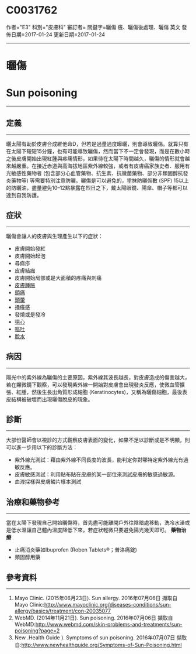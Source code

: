 # C0031762
作者="E3"
科別="皮膚科"
審訂者=
關鍵字=曬傷 癢、曬傷後處理、曬傷 英文
發佈日期=2017-01-24
更新日期=2017-01-24

----------
# 曬傷
# Sun poisoning
----------
## 定義
----------

曬太陽有助於皮膚合成維他命D，但若是過量過度曝曬，則會導致曬傷。就算只有在太陽下短短15分鐘，也有可能導致曬傷，然而當下不一定會發現，而是在數小時之後皮膚開始出現紅腫與疼痛情形，如果待在太陽下時間越久，曬傷的情形就會越來越嚴重。在接近赤道與高海拔地區紫外線較強，或者有皮膚癌家族史者、服用有光敏感性藥物者 (包含部分心血管藥物、抗生素、抗黴菌藥物、部分非類固醇抗發炎藥物等) 等需要特別注意防曬。曬傷是可以避免的，塗抹防曬係數 (SPF) 15以上的防曬油，盡量避免10–12點暴露在烈日之下，戴太陽眼鏡、陽傘、帽子等都可以達到自我防護。

## 症狀
----------

曬傷會讓人的皮膚與生理產生以下的症狀：

- 皮膚開始發紅
- 皮膚開始起泡
- 尋痲疹
- 皮膚結痂
- 皮膚開始局部或是大面積的疼痛與刺痛
- [皮膚腫脹](C0281982)
- [頭痛](C0018681)
- [頭暈](C0012833)
- 搔癢感
- 發燒或是發冷
- [噁心](C0027497)
- [嘔吐](C0042963)
- [脫水](C0011175)
## 病因
----------

陽光中的紫外線為曬傷的主要原因，紫外線其波長越長，對皮膚造成的傷害越大，若在顯微鏡下觀察，可以發現紫外線一開始對皮膚會出現發炎反應，使微血管擴張、紅腫，然後生長出角質形成細胞 (Keratinocytes)，又稱為曬傷細胞，最後表皮結構被破壞而出現曬傷脫皮的現象。

## 診斷
----------

大部份醫師會以視診的方式觀察皮膚表面的變化，如果不足以診斷或是不明顯，則可以進一步用以下的診斷方法：

- 紫外線光測試：藉由紫外線不同長度的波長，能判定你對哪特定紫外線光有過敏反應。
- 皮膚敏感測試：利用貼布貼在皮膚的某一部位來測試皮膚的敏感過敏源。
- 血液採樣與皮膚鱗片樣本測試
## 治療和藥物參考
----------

當在太陽下發現自己開始曬傷時，首先盡可能離開戶外往陰暗處移動，洗冷水澡或是低水溫讓自己體內溫度降低下來，若症狀輕微只要避免陽光幾天即可。
**藥物治療**

- 止痛消炎藥如Ibuprofen (Roben Tablets®；普洛痛錠)
- 類固醇用藥
## 參考資料
----------
1. Mayo Clinic. (2015年06月23日). Sun allergy. 2016年07月06日 擷取自 Mayo Clinic:http://www.mayoclinic.org/diseases-conditions/sun-allergy/basics/treatment/con-20035077
2. WebMD. (2014年11月21日). Sun poisoning. 2016年07月06日 擷取自 WebMD:http://www.webmd.com/skin-problems-and-treatments/sun-poisoning?page=2
3. New .Health Guide ). Symptoms of sun poisoning. 2016年07月07日 擷取自:http://www.newhealthguide.org/Symptoms-of-Sun-Poisoning.html

